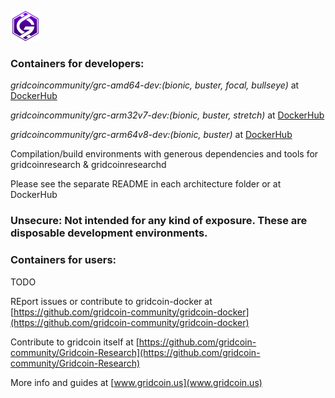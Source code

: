 ![gridcoin logo](https://github.com/gridcoin-community/Gridcoin-Research/blob/development/share/icons/hicolor/48x48/apps/gridcoinresearch.png "gridcoin logo")

### Containers for developers:

*gridcoincommunity/grc-amd64-dev:(bionic, buster, focal, bullseye)*  at [DockerHub](https://hub.docker.com/r/gridcoincommunity/grc-amd64-dev)

*gridcoincommunity/grc-arm32v7-dev:(bionic, buster, stretch)*  at [DockerHub](https://hub.docker.com/r/gridcoincommunity/grc-arm32v7-dev)

*gridcoincommunity/grc-arm64v8-dev:(bionic, buster)*  at [DockerHub](https://hub.docker.com/r/gridcoincommunity/grc-arm64v8-dev)

Compilation/build environments with generous dependencies and tools for gridcoinresearch & gridcoinresearchd

Please see the separate README in each architecture folder or at DockerHub

### Unsecure: Not intended for any kind of exposure. These are disposable development environments.

### Containers for users:

TODO


REport issues or contribute to gridcoin-docker at [https://github.com/gridcoin-community/gridcoin-docker](https://github.com/gridcoin-community/gridcoin-docker)

Contribute to gridcoin itself at [https://github.com/gridcoin-community/Gridcoin-Research](https://github.com/gridcoin-community/Gridcoin-Research)

More info and guides at [www.gridcoin.us](www.gridcoin.us)
